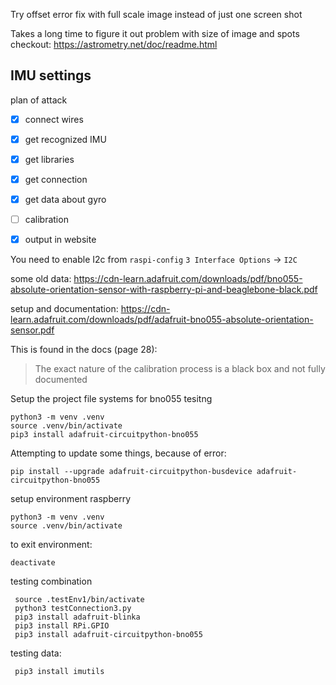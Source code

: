 Try offset error fix with full scale image instead of just one screen shot

Takes a long time to figure it out
problem with size of image and spots
checkout:
https://astrometry.net/doc/readme.html


## IMU settings
plan of attack
- [x] connect wires
- [x] get recognized IMU
- [x] get libraries
- [x] get connection
- [x] get data about gyro
- [ ] calibration
- [x] output in website



You need to enable I2c from `raspi-config`
`3 Interface Options` -> `I2C`

some old data:
https://cdn-learn.adafruit.com/downloads/pdf/bno055-absolute-orientation-sensor-with-raspberry-pi-and-beaglebone-black.pdf

setup and documentation:
https://cdn-learn.adafruit.com/downloads/pdf/adafruit-bno055-absolute-orientation-sensor.pdf

This is found in the docs (page 28):
> The exact nature of the calibration process is a black box and not fully documented




Setup the project file systems for bno055 tesitng
```
python3 -m venv .venv
source .venv/bin/activate
pip3 install adafruit-circuitpython-bno055
```
Attempting to update some things, because of error:
```
pip install --upgrade adafruit-circuitpython-busdevice adafruit-circuitpython-bno055
```

setup environment raspberry
```
python3 -m venv .venv
source .venv/bin/activate
```
to exit environment:
```
deactivate
```



testing combination
```
 source .testEnv1/bin/activate
 python3 testConnection3.py 
 pip3 install adafruit-blinka
 pip3 install RPi.GPIO
 pip3 install adafruit-circuitpython-bno055
```

testing data:
```
 pip3 install imutils
```


